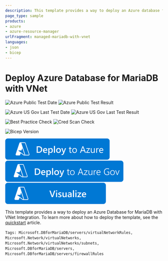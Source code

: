 ```yaml
---
description: This template provides a way to deploy an Azure database for MariaDB with VNet integration.
page_type: sample
products:
- azure
- azure-resource-manager
urlFragment: managed-mariadb-with-vnet
languages:
- json
- bicep
---
```

# Deploy Azure Database for MariaDB with VNet

![Azure Public Test Date](https://azurequickstartsservice.blob.core.windows.net/badges/quickstarts/microsoft.dbformariadb/managed-mariadb-with-vnet/PublicLastTestDate.svg)
![Azure Public Test Result](https://azurequickstartsservice.blob.core.windows.net/badges/quickstarts/microsoft.dbformariadb/managed-mariadb-with-vnet/PublicDeployment.svg)

![Azure US Gov Last Test Date](https://azurequickstartsservice.blob.core.windows.net/badges/quickstarts/microsoft.dbformariadb/managed-mariadb-with-vnet/FairfaxLastTestDate.svg)
![Azure US Gov Last Test Result](https://azurequickstartsservice.blob.core.windows.net/badges/quickstarts/microsoft.dbformariadb/managed-mariadb-with-vnet/FairfaxDeployment.svg)

![Best Practice Check](https://azurequickstartsservice.blob.core.windows.net/badges/quickstarts/microsoft.dbformariadb/managed-mariadb-with-vnet/BestPracticeResult.svg)
![Cred Scan Check](https://azurequickstartsservice.blob.core.windows.net/badges/quickstarts/microsoft.dbformariadb/managed-mariadb-with-vnet/CredScanResult.svg)

![Bicep Version](https://azurequickstartsservice.blob.core.windows.net/badges/quickstarts/microsoft.dbformariadb/managed-mariadb-with-vnet/BicepVersion.svg)

[![Deploy To Azure](https://raw.githubusercontent.com/Azure/azure-quickstart-templates/master/1-CONTRIBUTION-GUIDE/images/deploytoazure.svg?sanitize=true)](https://portal.azure.com/#create/Microsoft.Template/uri/https%3A%2F%2Fraw.githubusercontent.com%2FAzure%2Fazure-quickstart-templates%2Fmaster%2Fquickstarts%2Fmicrosoft.dbformariadb%2Fmanaged-mariadb-with-vnet%2Fazuredeploy.json)
[![Deploy To Azure US Gov](https://raw.githubusercontent.com/Azure/azure-quickstart-templates/master/1-CONTRIBUTION-GUIDE/images/deploytoazuregov.svg?sanitize=true)](https://portal.azure.us/#create/Microsoft.Template/uri/https%3A%2F%2Fraw.githubusercontent.com%2FAzure%2Fazure-quickstart-templates%2Fmaster%2Fquickstarts%2Fmicrosoft.dbformariadb%2Fmanaged-mariadb-with-vnet%2Fazuredeploy.json)
[![Visualize](https://raw.githubusercontent.com/Azure/azure-quickstart-templates/master/1-CONTRIBUTION-GUIDE/images/visualizebutton.svg?sanitize=true)](http://armviz.io/#/?load=https%3A%2F%2Fraw.githubusercontent.com%2FAzure%2Fazure-quickstart-templates%2Fmaster%2Fquickstarts%2Fmicrosoft.dbformariadb%2Fmanaged-mariadb-with-vnet%2Fazuredeploy.json)

This template provides a way to deploy an Azure Database for MariaDB with VNet Integration. To learn more about how to deploy the template, see the [quickstart](https://docs.microsoft.com/azure/mariadb/quickstart-create-mariadb-server-database-arm-template) article.

`Tags: Microsoft.DBforMariaDB/servers/virtualNetworkRules, Microsoft.Network/virtualNetworks, Microsoft.Network/virtualNetworks/subnets, Microsoft.DBforMariaDB/servers, Microsoft.DBforMariaDB/servers/firewallRules`
